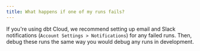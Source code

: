 ```yaml
---
title: What happens if one of my runs fails?
---
```


If you're using dbt Cloud, we recommend setting up email and Slack notifications
(`Account Settings > Notifications`) for any failed runs. Then, debug these runs
the same way you would debug any runs in development.
